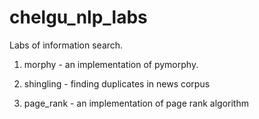 # chelgu_nlp_labs

Labs of information search. 

1. morphy - an implementation of pymorphy.

2. shingling - finding duplicates in news corpus

3. page_rank - an implementation of page rank algorithm